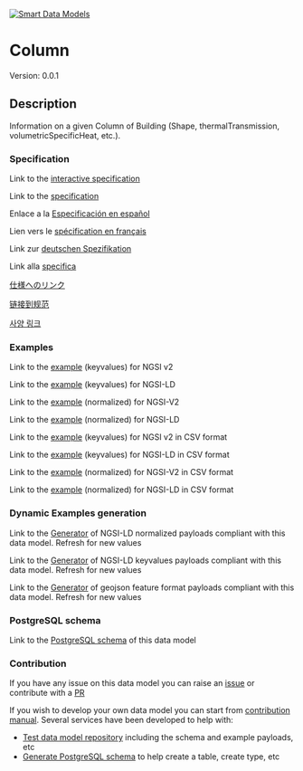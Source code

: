 [![Smart Data Models](https://smartdatamodels.org/wp-content/uploads/2022/01/SmartDataModels_logo.png "Logo")](https://smartdatamodels.org)
# Column
Version: 0.0.1

## Description 

Information on a given Column of Building (Shape, thermalTransmission, volumetricSpecificHeat, etc.).
### Specification

Link to the [interactive specification](https://swagger.lab.fiware.org/?url=https://smart-data-models.github.io/dataModel.ZEB/Column/swagger.yaml)

Link to the [specification](https://github.com/smart-data-models/dataModel.ZEB/blob/master/Column/doc/spec.md)

Enlace a la [Especificación en español](https://github.com/smart-data-models/dataModel.ZEB/blob/master/Column/doc/spec_ES.md)

Lien vers le [spécification en français](https://github.com/smart-data-models/dataModel.ZEB/blob/master/Column/doc/spec_FR.md)

Link zur [deutschen Spezifikation](https://github.com/smart-data-models/dataModel.ZEB/blob/master/Column/doc/spec_DE.md)

Link alla [specifica](https://github.com/smart-data-models/dataModel.ZEB/blob/master/Column/doc/spec_IT.md)

[仕様へのリンク](https://github.com/smart-data-models/dataModel.ZEB/blob/master/Column/doc/spec_JA.md)

[链接到规范](https://github.com/smart-data-models/dataModel.ZEB/blob/master/Column/doc/spec_ZH.md)

[사양 링크](https://github.com/smart-data-models/dataModel.ZEB/blob/master/Column/doc/spec_KO.md)
### Examples

Link to the [example](https://smart-data-models.github.io/dataModel.ZEB/Column/examples/example.json) (keyvalues) for NGSI v2

Link to the [example](https://smart-data-models.github.io/dataModel.ZEB/Column/examples/example.jsonld) (keyvalues) for NGSI-LD

Link to the [example](https://smart-data-models.github.io/dataModel.ZEB/Column/examples/example-normalized.json) (normalized) for NGSI-V2

Link to the [example](https://smart-data-models.github.io/dataModel.ZEB/Column/examples/example-normalized.jsonld) (normalized) for NGSI-LD

Link to the [example](https://github.com/smart-data-models/dataModel.ZEB/blob/master/Column/examples/example.json.csv) (keyvalues) for NGSI v2 in CSV format

Link to the [example](https://github.com/smart-data-models/dataModel.ZEB/blob/master/Column/examples/example.jsonld.csv) (keyvalues) for NGSI-LD in CSV format

Link to the [example](https://github.com/smart-data-models/dataModel.ZEB/blob/master/Column/examples/example-normalized.json.csv) (normalized) for NGSI-V2 in CSV format

Link to the [example](https://github.com/smart-data-models/dataModel.ZEB/blob/master/Column/examples/example-normalized.jsonld.csv) (normalized) for NGSI-LD in CSV format
### Dynamic Examples generation

Link to the [Generator](https://smartdatamodels.org/extra/ngsi-ld_generator.php?schemaUrl=https://raw.githubusercontent.com/smart-data-models/dataModel.ZEB/master/Column/schema.json&email=info@smartdatamodels.org) of NGSI-LD normalized payloads compliant with this data model. Refresh for new values

Link to the [Generator](https://smartdatamodels.org/extra/ngsi-ld_generator_keyvalues.php?schemaUrl=https://raw.githubusercontent.com/smart-data-models/dataModel.ZEB/master/Column/schema.json&email=info@smartdatamodels.org) of NGSI-LD keyvalues payloads compliant with this data model. Refresh for new values

Link to the [Generator](https://smartdatamodels.org/extra/geojson_features_generator.php?schemaUrl=https://raw.githubusercontent.com/smart-data-models/dataModel.ZEB/master/Column/schema.json&email=info@smartdatamodels.org) of geojson feature format payloads compliant with this data model. Refresh for new values
### PostgreSQL schema

Link to the [PostgreSQL schema](https://github.com/smart-data-models/dataModel.ZEB/blob/master/Column/schema.sql) of this data model
### Contribution

 If you have any issue on this data model you can raise an [issue](https://github.com/smart-data-models/dataModel.ZEB/issues)  or contribute with a [PR](https://github.com/smart-data-models/dataModel.ZEB/pulls)

 If you wish to develop your own data model you can start from [contribution manual](https://bit.ly/contribution_manual). Several services have been developed to help with: 
 - [Test data model repository](https://smartdatamodels.org/index.php/data-models-contribution-api/) including the schema and example payloads, etc
 - [Generate PostgreSQL schema](https://smartdatamodels.org/index.php/sql-service/) to help create a table, create type, etc